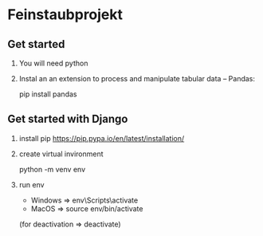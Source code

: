 # Feinstaubprojekt

## Get started
1. You will need python

2. Instal an an extension to process and manipulate tabular data – Pandas:

    pip install pandas


## Get started with Django
1. install pip https://pip.pypa.io/en/latest/installation/

2. create virtual invironment 

    python -m venv env

3. run env
    - Windows => env\Scripts\activate
    - MacOS => source env/bin/activate

    (for deactivation => deactivate)

